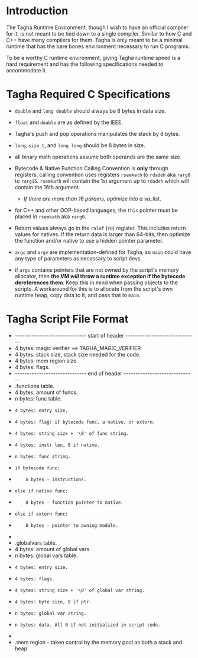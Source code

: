 # Introduction
The Tagha Runtime Environment, though I wish to have an official compiler for it, is not meant to be tied down to a single compiler. Similar to how C and C++ have many compilers for them. Tagha is only meant to be a minimal runtime that has the bare bones environment necessary to run C programs.

To be a worthy C runtime environment, giving Tagha runtime speed is a hard requirement and has the following specifications needed to accommodate it.

# Tagha Required C Specifications

* `double` and `long double` should always be 8 bytes in data size.

* `float` and `double` are as defined by the IEEE.

* Tagha's push and pop operations manipulates the stack by 8 bytes.

* `long`, `size_t`, and `long long` should be 8 bytes in size.

* all binary math operations assume both operands are the same size.

* Bytecode & Native Function Calling Convention is **only** through registers, calling convention uses registers `rsemkath` to `rdadeh` aka `rarg0` to `rarg15`. `rsemkath` will contain the 1st argument up to `rdadeh` which will contain the 16th argument.
	* *If there are more than 16 params, optimize into a va_list*.

* for C++ and other OOP-based languages, the `this` pointer must be placed in `rsemkath` aka `rarg0`.

* Return values always go in the `ralaf` (`r0`) register. This includes return values for natives. If the return data is larger than 64-bits, then optimize the function and/or native to use a hidden pointer parameter.

* `argc` and `argv` are implementation-defined for Tagha, so `main` could have any type of parameters as necessary to script devs.

* if `argv` contains pointers that are not owned by the script's memory allocator, then **the VM _will_ throw a runtime exception if the bytecode dereferences them**. Keep this in mind when passing objects to the scripts. A workaround for this is to allocate from the script's own runtime heap, copy data to it, and pass that to `main`.


# Tagha Script File Format

* ------------------------------ start of header ------------------------------
* 4 bytes: magic verifier ==> TAGHA_MAGIC_VERIFIER
* 4 bytes: stack size, stack size needed for the code.
* 4 bytes: mem region size.
* 4 bytes: flags.
* ------------------------------ end of header ------------------------------
* .functions table.
* 4 bytes: amount of funcs.
* n bytes: func table.
*     4 bytes: entry size.
*     4 bytes: flag: if bytecode func, a native, or extern.
*     4 bytes: string size + '\0' of func string.
*     4 bytes: instr len, 8 if native.
*     n bytes: func string.
*     if bytecode func:
*         n bytes - instructions.
*     else if native func:
*         8 bytes - function pointer to native.
*     else if extern func:
*         8 bytes - pointer to owning module.
* 
* .globalvars table.
* 4 bytes: amount of global vars.
* n bytes: global vars table.
*     4 bytes: entry size.
*     4 bytes: flags.
*     4 bytes: string size + '\0' of global var string.
*     4 bytes: byte size, 8 if ptr.
*     n bytes: global var string.
*     n bytes: data. All 0 if not initialized in script code.
* 
* .mem region - taken control by the memory pool as both a stack and heap.
